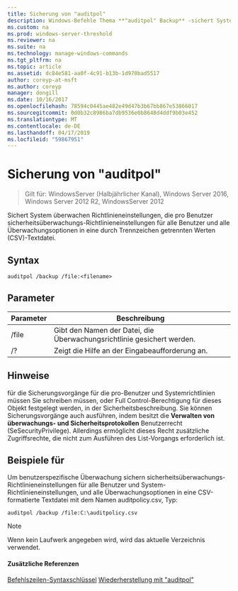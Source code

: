 ```yaml
---
title: Sicherung von "auditpol"
description: Windows-Befehle Thema **"auditpol" Backup** -sichert System Richtlinieneinstellungen, die pro Benutzer sicherheitsüberwachungs-Richtlinieneinstellungen für alle Benutzer und alle Überwachungsoptionen in eine durch Trennzeichen getrennten Werten (CSV)-Textdatei zu überwachen.
ms.custom: na
ms.prod: windows-server-threshold
ms.reviewer: na
ms.suite: na
ms.technology: manage-windows-commands
ms.tgt_pltfrm: na
ms.topic: article
ms.assetid: dc84e581-aa0f-4c91-b13b-1d970bad5517
author: coreyp-at-msft
ms.author: coreyp
manager: dongill
ms.date: 10/16/2017
ms.openlocfilehash: 78594c0445ae482e49d47b3b67bb867e53866017
ms.sourcegitcommit: 0d0b32c8986ba7db9536e0b8648d4ddf9b03e452
ms.translationtype: MT
ms.contentlocale: de-DE
ms.lasthandoff: 04/17/2019
ms.locfileid: "59867951"
---
```

# <a name="auditpol-backup"></a>Sicherung von "auditpol"

>Gilt für: WindowsServer (Halbjährlicher Kanal), Windows Server 2016, Windows Server 2012 R2, WindowsServer 2012

Sichert System überwachen Richtlinieneinstellungen, die pro Benutzer sicherheitsüberwachungs-Richtlinieneinstellungen für alle Benutzer und alle Überwachungsoptionen in eine durch Trennzeichen getrennten Werten (CSV)-Textdatei.

## <a name="syntax"></a>Syntax
```
auditpol /backup /file:<filename>
```
## <a name="parameters"></a>Parameter
|Parameter|Beschreibung|
|-------|--------|
|/file|Gibt den Namen der Datei, die Überwachungsrichtlinie gesichert werden.|
|/?|Zeigt die Hilfe an der Eingabeaufforderung an.|
## <a name="remarks"></a>Hinweise
für die Sicherungsvorgänge für die pro-Benutzer und Systemrichtlinien müssen Sie schreiben müssen, oder Full Control-Berechtigung für dieses Objekt festgelegt werden, in der Sicherheitsbeschreibung. Sie können Sicherungsvorgänge auch ausführen, indem besitzt die **Verwalten von überwachungs- und Sicherheitsprotokollen** Benutzerrecht (SeSecurityPrivilege). Allerdings ermöglicht dieses Recht zusätzliche Zugriffsrechte, die nicht zum Ausführen des List-Vorgangs erforderlich ist.
## <a name="BKMK_examples"></a>Beispiele für
Um benutzerspezifische Überwachung sichern sicherheitsüberwachungs-Richtlinieneinstellungen für alle Benutzer und System-Richtlinieneinstellungen, und alle Überwachungsoptionen in eine CSV-formatierte Textdatei mit dem Namen auditpolicy.csv, Typ:
```
auditpol /backup /file:C:\auditpolicy.csv 
```
> [!NOTE]
> Wenn kein Laufwerk angegeben wird, wird das aktuelle Verzeichnis verwendet.
#### <a name="additional-references"></a>Zusätzliche Referenzen
[Befehlszeilen-Syntaxschlüssel](command-line-syntax-key.md)
[Wiederherstellung mit "auditpol"](auditpol-restore.md)
